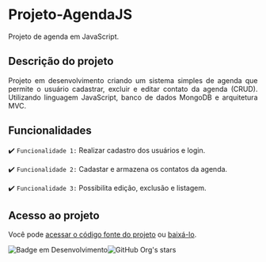 # Projeto-AgendaJS
Projeto de agenda em JavaScript.

## Descrição do projeto 

<p align="justify">
 Projeto em desenvolvimento criando um sistema simples de agenda que permite o usuário cadastrar, excluir e editar contato da agenda (CRUD). Utilizando linguagem JavaScript, banco de dados MongoDB e 
  arquitetura MVC. 
</p>

## Funcionalidades

:heavy_check_mark: `Funcionalidade 1:` Realizar cadastro dos usuários e login.

:heavy_check_mark: `Funcionalidade 2:` Cadastar e armazena os contatos da agenda.

:heavy_check_mark: `Funcionalidade 3:` Possibilita edição, exclusão e listagem.

## Acesso ao projeto

Você pode [acessar o código fonte do projeto](https://github.com/leocasttro/Projeto-AgendaJS) ou 
[baixá-lo](https://github.com/leocasttro/Projeto-AgendaJS/archive/refs/heads/master.zip).

![Badge em Desenvolvimento](http://img.shields.io/static/v1?label=STATUS&message=EM%20DESENVOLVIMENTO&color=GREEN&style=for-the-badge)![GitHub Org's stars](https://img.shields.io/github/stars/camilafernanda?style=social)

